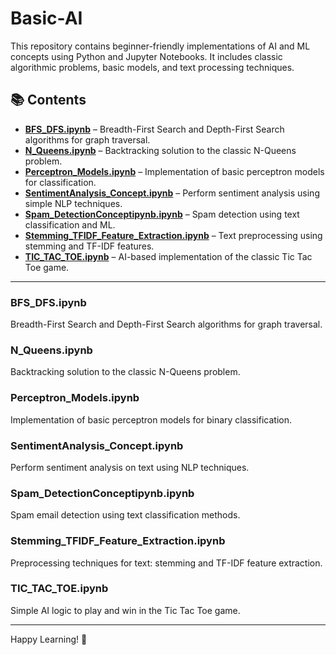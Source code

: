 # Basic-AI

This repository contains beginner-friendly implementations of AI and ML concepts using Python and Jupyter Notebooks. It includes classic algorithmic problems, basic models, and text processing techniques.

## 📚 Contents

- [**BFS_DFS.ipynb**](#bfs_dfsipynb) – Breadth-First Search and Depth-First Search algorithms for graph traversal.
- [**N_Queens.ipynb**](#n_queensipynb) – Backtracking solution to the classic N-Queens problem.
- [**Perceptron_Models.ipynb**](#perceptron_modelsipynb) – Implementation of basic perceptron models for classification.
- [**SentimentAnalysis_Concept.ipynb**](#sentimentanalysis_conceptipynb) – Perform sentiment analysis using simple NLP techniques.
- [**Spam_DetectionConceptipynb.ipynb**](#spam_detectionconceptipynbpynb) – Spam detection using text classification and ML.
- [**Stemming_TFIDF_Feature_Extraction.ipynb**](#stemming_tfidf_feature_extractionipynb) – Text preprocessing using stemming and TF-IDF features.
- [**TIC_TAC_TOE.ipynb**](#tic_tac_toeipynb) – AI-based implementation of the classic Tic Tac Toe game.

---

### BFS_DFS.ipynb
Breadth-First Search and Depth-First Search algorithms for graph traversal.

### N_Queens.ipynb
Backtracking solution to the classic N-Queens problem.

### Perceptron_Models.ipynb
Implementation of basic perceptron models for binary classification.

### SentimentAnalysis_Concept.ipynb
Perform sentiment analysis on text using NLP techniques.

### Spam_DetectionConceptipynb.ipynb
Spam email detection using text classification methods.

### Stemming_TFIDF_Feature_Extraction.ipynb
Preprocessing techniques for text: stemming and TF-IDF feature extraction.

### TIC_TAC_TOE.ipynb
Simple AI logic to play and win in the Tic Tac Toe game.

---

Happy Learning! 🚀
